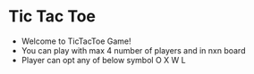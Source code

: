 # Tic Tac Toe
- Welcome to TicTacToe Game!
- You can play with max 4 number of players and in nxn board
- Player can opt any of below symbol
  O X W L

